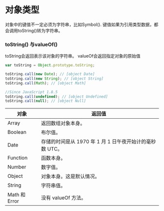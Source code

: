 # 对象类型
对象中的键值不一定必须为字符串，比如Symbol().
键值如果为引用类型数据，都会调用toString()转为字符串。

### toString() 与valueOf()
toString会返回表示该对象的字符串。
valueOf会返回指定对象的原始值
```javascript
var toString = Object.prototype.toString;

toString.call(new Date); // [object Date]
toString.call(new String); // [object String]
toString.call(Math); // [object Math]

//Since JavaScript 1.8.5
toString.call(undefined); // [object Undefined]
toString.call(null); // [object Null]
```


对象	|返回值
--|--|
Array	|返回数组对象本身。
Boolean	|布尔值。
Date	|存储的时间是从 1970 年 1 月 1 日午夜开始计的毫秒数 UTC。
Function|	函数本身。
Number|	数字值。
Object|	对象本身。这是默认情况。
String|	字符串值。
Math 和 Error |没有 valueOf 方法。